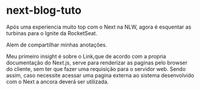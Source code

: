 # next-blog-tuto
Após uma experiencia muito top com o Next na NLW, agora é esquentar as turbinas para o Ignite da RocketSeat. 

Alem de compartilhar minhas anotações.

Meu primeiro insight é sobre o Link,que de acordo com a propria documentação do Next.js, serve para renderizar as paginas pelo 
browser do cliente, sem ter que fazer uma requisição para o servidor web. Sendo assim, caso necessite acessar uma pagina externa ao sistema 
desenvolvido com o Next a ancora <a> deverá ser utilizada.
